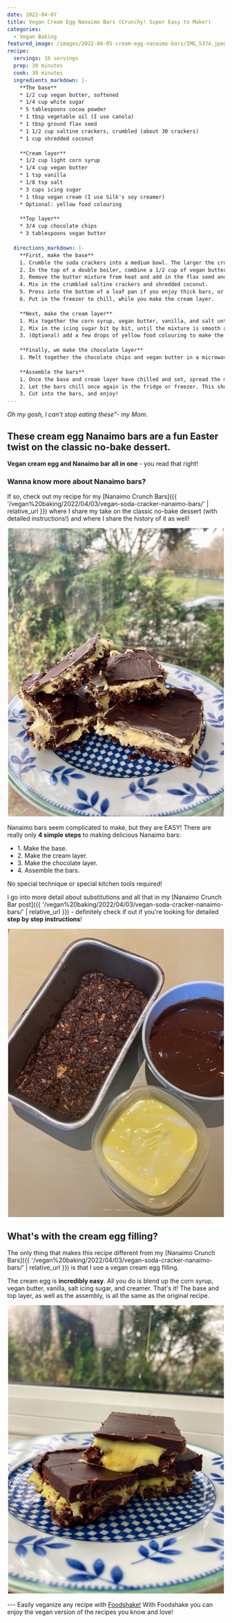 ```yaml
---
date: 2022-04-07
title: Vegan Cream Egg Nanaimo Bars (Crunchy! Super Easy to Make!)
categories:
  - Vegan Baking
featured_image: /images/2022-04-05-cream-egg-nanaimo-bars/IMG_5374.jpeg
recipe:
  servings: 16 servings
  prep: 30 minutes
  cook: 30 minutes
  ingredients_markdown: |-
    **The base**
    * 1/2 cup vegan butter, softened
    * 1/4 cup white sugar
    * 5 tablespoons cocoa powder
    * 1 tbsp vegetable oil (I use canola)
    * 1 tbsp ground flax seed
    * 1 1/2 cup saltine crackers, crumbled (about 30 crackers)
    * 1 cup shredded coconut

    **Cream layer**
    * 1/2 cup light corn syrup
    * 1/4 cup vegan butter
    * 1 tsp vanilla
    * 1/8 tsp salt
    * 3 cups icing sugar
    * 1 tbsp vegan cream (I use Silk's soy creamer)
    * Optional: yellow food colouring

    **Top layer**
    * 3/4 cup chocolate chips
    * 3 tablespoons vegan butter

  directions_markdown: |-
    **First, make the base**
    1. Crumble the soda crackers into a medium bowl. The larger the crumbs, the crunchier the Nanaimo bar!
    2. In the top of a double boiler, combine a 1/2 cup of vegan butter, white sugar, and cocoa powder. Stir until melted and smooth.
    3. Remove the butter mixture from heat and add in the flax seed and oil. Mix well.
    4. Mix in the crumbled saltine crackers and shredded coconut.
    5. Press into the bottom of a loaf pan if you enjoy thick bars, or an 8x8 pan if you thinner bars.
    6. Put in the freezer to chill, while you make the cream layer.

    **Next, make the cream layer**
    1. Mix together the corn syrup, vegan butter, vanilla, and salt until smooth, either by hand or with a hand mixer.
    2. Mix in the icing sugar bit by bit, until the mixture is smooth and creamy.
    3. (Optional) add a few drops of yellow food colouring to make the mixture look more egg-like.

    **Finally, we make the chocolate layer**
    1. Melt together the chocolate chips and vegan butter in a microwave-safe bowl. Microwave for about 45 seconds at a time, stirring in between. Microwave until the mixture is soft and silky. This should take about 2 minutes.

    **Assemble the bars**
    1. Once the base and cream layer have chilled and set, spread the melted chocolate over the bars. 
    2. Let the bars chill once again in the fridge or freezer. This should take about 15 minutes.
    3. Cut into the bars, and enjoy!
---
```



*Oh my gosh, I can't stop eating these"- my Mom*.

## These cream egg Nanaimo bars are a fun Easter twist on the classic no-bake dessert.

**Vegan cream egg and Nanaimo bar all in one** - you read that right!

### Wanna know more about Nanaimo bars?

If so, check out my recipe for my [Nanaimo Crunch Bars]({{ '/vegan%20baking/2022/04/03/vegan-soda-cracker-nanaimo-bars/' | relative_url }}) where I share my take on the classic no-bake dessert (with detailed instructions!) and where I share the history of it as well!

<p align="center">
<img src="/images/2022-04-04-nanaimo-bars/IMG_5151.jpeg" width="500"
alt="Nanaimo Crunch Bars.">
</p>

Nanaimo bars seem complicated to make, but they are EASY! There are really only **4 simple steps** to making delicious Nanaimo bars:
<ul>
<li>1. Make the base.</li>
<li>2. Make the cream layer.</li>
<li>3. Make the chocolate layer.</li>
<li>4. Assemble the bars.</li>
</ul>

No special technique or special kitchen tools required!

I go into more detail about substitutions and all that in my [Nanaimo Crunch Bar post]({{ '/vegan%20baking/2022/04/03/vegan-soda-cracker-nanaimo-bars/' | relative_url }}) - definitely check if out if you're looking for detailed **step by step instructions**! 

<p align="center">
<img src="/images/2022-04-05-cream-egg-nanaimo-bars/IMG_5339.jpeg" width="500">
</p>

## What's with the cream egg filling?

The only thing that makes this recipe different from my [Nanaimo Crunch Bars]({{ '/vegan%20baking/2022/04/03/vegan-soda-cracker-nanaimo-bars/' | relative_url }}) is that I use a vegan cream egg filling.

The cream egg is **incredibly easy**. All you do is blend up the corn syrup, vegan butter, vanilla, salt icing sugar, and creamer. That's it! The base and top layer, as well as the assembly, is all the same as the original recipe.

<p align="center">
<img src="/images/2022-04-05-cream-egg-nanaimo-bars/IMG_5376.jpeg" width="500">
</p>
---
Easily veganize any recipe with <a href='https://foodshakeapp.com/'>Foodshake!</a> With Foodshake you can enjoy the vegan version of the recipes you know and love!
